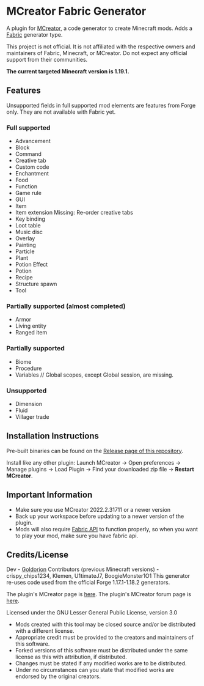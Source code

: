 # MCreator Fabric Generator
A plugin for [MCreator](https://mcreator.net/), a code generator to create Minecraft mods. Adds a [Fabric](https://fabricmc.net/) generator type.

This project is not official. It is not affiliated with the respective owners and maintainers of Fabric, Minecraft, or MCreator. Do not expect any official support from their communities.

**The current targeted Minecraft version is 1.19.1.**

## Features
Unsupported fields in full supported mod elements are features from Forge only. They are not available with Fabric yet.
### Full supported
* Advancement
* Block
* Command
* Creative tab
* Custom code
* Enchantment 
* Food
* Function
* Game rule
* GUI
* Item
* Item extension
  Missing: Re-order creative tabs
* Key binding
* Loot table
* Music disc
* Overlay
* Painting
* Particle
* Plant
* Potion Effect
* Potion
* Recipe
* Structure spawn
* Tool

### Partially supported (almost completed)
* Armor
* Living entity
* Ranged item
  
### Partially supported
* Biome
* Procedure
* Variables
  // Global scopes, except Global session, are missing.

### Unsupported
* Dimension
* Fluid
* Villager trade

## Installation Instructions
Pre-built binaries can be found on the [Release page of this repository](https://github.com/Goldorion/Fabric-Generator-MCreator/releases).

Install like any other plugin: Launch MCreator -> Open preferences -> Manage plugins -> Load Plugin -> Find your downloaded zip file -> **Restart MCreator**.

## Important Information
- Make sure you use MCreator 2022.2.31711 or a newer version
- Back up your workspace before updating to a newer version of the plugin.
- Mods will also require [Fabric API](https://www.curseforge.com/minecraft/mc-mods/fabric-api) to function properly, so when you want to play your mod, make sure you have fabric api.

## Credits/License
Dev - [Goldorion](https://github.com/Goldorion)
Contributors (previous Minecraft versions) - crispy_chips1234, Klemen, U1timateJ7, BoogieMonster1O1
This generator re-uses code used from the official Forge 1.17.1-1.18.2 generators.

The plugin's MCreator page is [here](https://mcreator.net/plugin/64512/mcreator-fabric-generator}).
The plugin's MCreator forum page is [here](https://mcreator.net/forum/60201/fabric-generator-plugin).

Licensed under the GNU Lesser General Public License, version 3.0  
- Mods created with this tool may be closed source and/or be distributed with a different license.
- Appropriate credit must be provided to the creators and maintainers of this software.
- Forked versions of this software must be distributed under the same license as this with attribution, if distributed.
- Changes must be stated if any modified works are to be distributed.
- Under no circumstances can you state that modified works are endorsed by the original creators.
